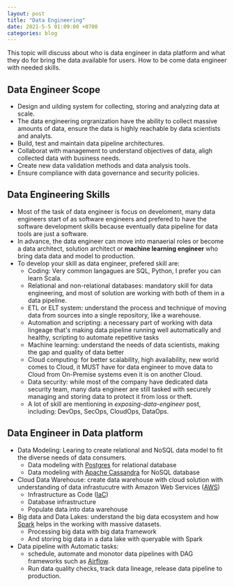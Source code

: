 ```yaml
---
layout: post
title: "Data Engineering"
date: 2021-5-5 01:09:00 +0700
categories: blog
---
```


This topic will discuss about who is data engineer in data platform and what they do for bring the data available for users. How to be come data engineer with needed skills.

## Data Engineer Scope

- Design and uilding system for collecting, storing and analyzing data at scale.
- The data engineering orgranization have the ability to collect massive amounts of data, ensure the data is highly reachable by data scientists and analyts.
- Build, test and maintain data pipeline architectures.
- Collaborat with management to understand objectives of data, aligh collected data with business needs.
- Create new data validation methods and data analysis tools.
- Ensure compliance with data governance and security policies.

## Data Engineering Skills

- Most of the task of data engineer is focus on develoment, many data engineers start of as software engineers and prefered to have the software development skills because eventually data pipeline for data tools are just a software.
- In advance, the data engineer can move into manaerial roles or become a data architect, solution architect or **machine learning engineer** who bring data data and model to production.
- To develop your skill as data engineer, prefered skill are:
  - Coding: Very common langagues are SQL, Python, I prefer you can learn Scala.
  - Relational and non-relational databases: mandatory skill for data engineering, and most of solution are working with both of them in a data pipeline.
  - ETL or ELT system: understand the process and technique of moving data from sources into a single repository, like a warehouse.
  - Automation and scripting: a necessary part of working with data lingeage that's making data pipeline running well automatically and healthy, scripting to automate repetitive tasks
  - Machine learning: understand the needs of data scientists, making the gap and quality of data better
  - Cloud computing: for better scalability, high availability, new world comes to Cloud, it MUST have for data engineer to move data to Cloud from On-Premise systems even it is on another Cloud.
  - Data security: while most of the company have dedicated data security team, many data engineer are still tasked with securely managing and storing data to protect it from loss or theft.
  - A lot of skill are mentioning in _exposing-data-engineer_ post, including: DevOps, SecOps, CloudOps, DataOps.

## Data Engineer in Data platform

- Data Modeling: Learing to create relational and NoSQL data model to fit the diverse needs of data consumers.
  - Data modeling with [Postgres](ttps://www.postgresql.org) for relational database
  - Data modeling with [Apache Cassandra](https://cassandra.apache.org/_/index.html) for NoSQL database
- Cloud Data Warehouse: create data warehouse with cloud solution with understanding of data infrastucutre with Amazon Web Services ([AWS](https://aws.amazon.com/console/))
  - Infrastructure as Code ([IaC](https://en.wikipedia.org/wiki/Infrastructure_as_code))
  - Database infrastructure
  - Populate data into data warehouse
- Big data and Data Lakes: understand the big data ecosystem and how [Spark](https://spark.apache.org) helps in the working with massive datasets.
  - Processing big data with big data framework
  - And storing big data in a data lake with queryable with Spark
- Data pipeline with Automatic tasks:
  - schedule, automate and monotor data pipelines with DAG frameworks such as [Airflow](https://airflow.apache.org).
  - Run data quality checks, track data lineage, release data pipeline to production.
